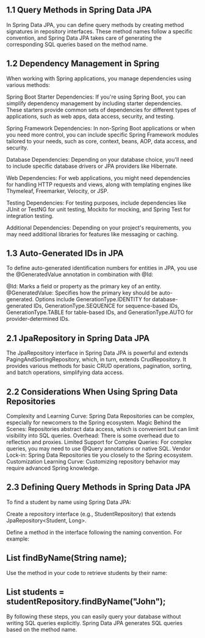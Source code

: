 ## 1.1 Query Methods in Spring Data JPA
In Spring Data JPA, you can define query methods by creating method signatures in repository interfaces. These method names follow a specific convention, and Spring Data JPA takes care of generating the corresponding SQL queries based on the method name.

## 1.2 Dependency Management in Spring
When working with Spring applications, you manage dependencies using various methods:

Spring Boot Starter Dependencies: If you're using Spring Boot, you can simplify dependency management by including starter dependencies. These starters provide common sets of dependencies for different types of applications, such as web apps, data access, security, and testing.

Spring Framework Dependencies: In non-Spring Boot applications or when you need more control, you can include specific Spring Framework modules tailored to your needs, such as core, context, beans, AOP, data access, and security.

Database Dependencies: Depending on your database choice, you'll need to include specific database drivers or JPA providers like Hibernate.

Web Dependencies: For web applications, you might need dependencies for handling HTTP requests and views, along with templating engines like Thymeleaf, Freemarker, Velocity, or JSP.

Testing Dependencies: For testing purposes, include dependencies like JUnit or TestNG for unit testing, Mockito for mocking, and Spring Test for integration testing.

Additional Dependencies: Depending on your project's requirements, you may need additional libraries for features like messaging or caching.

## 1.3 Auto-Generated IDs in JPA
To define auto-generated identification numbers for entities in JPA, you use the @GeneratedValue annotation in combination with @Id:

@Id: Marks a field or property as the primary key of an entity.
@GeneratedValue: Specifies how the primary key should be auto-generated. Options include GenerationType.IDENTITY for database-generated IDs, GenerationType.SEQUENCE for sequence-based IDs, GenerationType.TABLE for table-based IDs, and GenerationType.AUTO for provider-determined IDs.
## 2.1 JpaRepository in Spring Data JPA
The JpaRepository interface in Spring Data JPA is powerful and extends PagingAndSortingRepository, which, in turn, extends CrudRepository. It provides various methods for basic CRUD operations, pagination, sorting, and batch operations, simplifying data access.

## 2.2 Considerations When Using Spring Data Repositories
Complexity and Learning Curve: Spring Data Repositories can be complex, especially for newcomers to the Spring ecosystem.
Magic Behind the Scenes: Repositories abstract data access, which is convenient but can limit visibility into SQL queries.
Overhead: There is some overhead due to reflection and proxies.
Limited Support for Complex Queries: For complex queries, you may need to use @Query annotations or native SQL.
Vendor Lock-in: Spring Data Repositories tie you closely to the Spring ecosystem.
Customization Learning Curve: Customizing repository behavior may require advanced Spring knowledge.
## 2.3 Defining Query Methods in Spring Data JPA
To find a student by name using Spring Data JPA:

Create a repository interface (e.g., StudentRepository) that extends JpaRepository<Student, Long>.

Define a method in the interface following the naming convention. For example:

## List<Student> findByName(String name);

Use the method in your code to retrieve students by their name:

## List<Student> students = studentRepository.findByName("John");


By following these steps, you can easily query your database without writing SQL queries explicitly. Spring Data JPA generates SQL queries based on the method name.


